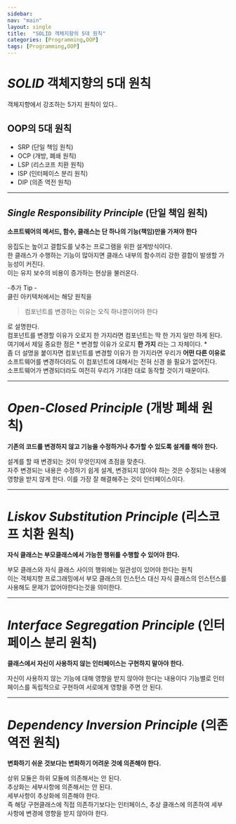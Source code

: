 ```yaml
---
sidebar:
nav: "main"
layout: single
title:  "SOLID 객체지향의 5대 원칙"
categories: [Programming,OOP]
tags: [Programming,OOP]
---
```


*SOLID* 객체지향의 5대 원칙
=====
객체지향에서 강조하는 5가지 원칙이 있다..

OOP의 5대 원칙
---
- SRP (단일 책임 원칙)
- OCP (개방, 폐쇄 원칙)
- LSP (리스코프 치환 원칙)
- ISP (인터페이스 분리 원칙)
- DIP (의존 역전 원칙)

***
## _**Single Responsibility Principle**_ (단일 책임 원칙)
__소프트웨어의 메서드, 함수, 클래스는 단 하나의 기능(책임)만을 가져야 한다__


응집도는 높이고 결합도를 낮추는 프로그램을 위한 설계방식이다.\
한 클래스가 수행하는 기능이 많아지면 클래스 내부의 함수끼리 강한 결합이 발생할 가능성이 커진다.\
이는 유지 보수의 비용이 증가하는 현상을 불러온다.

-추가 Tip -\
클린 아키텍처에서는 해당 원칙을
>컴포넌트를 변경하는 이유는 오직 하나뿐이어야 한다

로 설명한다.\
컴포넌트를 변경할 이유가 오로지 한 가지라면 컴포넌트는 딱 한 가지 일만 하게 된다.\
여기에서 제일 중요한 점은 * 변경할 이유가 오로지 __한 가지__ 라는 그 자체이다. *\
좀 더 설명을 붙이자면 컴포넌트를 변경할 이유가 한 가지라면
우리가 __어떤 다른 이유로__ 소프트웨어를 변경하더라도 이 컴포넌트에 대해서는 전혀 신경 쓸 필요가 없어진다.\
소프트웨어가 변경되더라도 여전히 우리가 기대한 대로 동작할 것이기 때문이다.


***
# _**Open-Closed Principle**_ (개방 폐쇄 원칙)
__기존의 코드를 변경하지 않고 기능을 수정하거나 추가할 수 있도록 설계를 해야 한다.__

설계를 할 때 변경되는 것이 무엇인지에 초점을 맞춘다.\
자주 변경되는 내용은 수정하기 쉽게 설계, 변경되지 않아야 하는 것은 수정되는 내용에 영향을 받지 않게 한다.
이를 가장 잘 해결해주는 것이 인터페이스이다.


***
# _**Liskov Substitution Principle**_ (리스코프 치환 원칙)
__자식 클래스는 부모클래스에서 가능한 행위를 수행할 수 있어야 한다.__

부모 클래스와 자식 클래스 사이의 행위에는 일관성이 있어야 한다는 원칙\
이는 객체지향 프로그래밍에서 부모 클래스의 인스턴스 대신 자식 클래스의 인스턴스를 사용해도 문제가 없어야한다는것을 의미한다.

***
# _**Interface Segregation Principle**_ (인터페이스 분리 원칙)
__클래스에서 자신이 사용하지 않는 인터페이스는 구현하지 말아야 한다.__

자신이 사용하지 않는 기능에 대해 영향을 받지 않아야 한다는 내용이다
기능별로 인터페이스를 독립적으로 구현하여 서로에게 영향을 주면 안 된다.

***
# _**Dependency Inversion Principle**_ (의존 역전 원칙)
__변화하기 쉬운 것보다는 변화하기 어려운 것에 의존해야 한다.__

상위 모듈은 하위 모듈에 의존해서는 안 된다.\
추상화는 세부사항에 의존해서는 안 된다. \
세부사항이 추상화에 의존해야 한다.\
즉 해당 구현클래스에 직접 의존하기보다는 인터페이스, 추상 클래스에 의존하여 세부 사항에 변경에 영향을 받지 않아야 한다.
